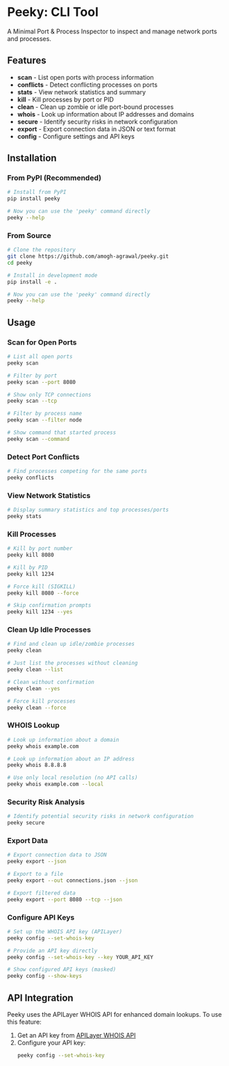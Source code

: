 # Peeky: CLI Tool

A Minimal Port & Process Inspector to inspect and manage network ports and processes.

## Features

- **scan** - List open ports with process information
- **conflicts** - Detect conflicting processes on ports
- **stats** - View network statistics and summary
- **kill** - Kill processes by port or PID
- **clean** - Clean up zombie or idle port-bound processes
- **whois** - Look up information about IP addresses and domains
- **secure** - Identify security risks in network configuration
- **export** - Export connection data in JSON or text format
- **config** - Configure settings and API keys

## Installation

### From PyPI (Recommended)

```bash
# Install from PyPI
pip install peeky

# Now you can use the 'peeky' command directly
peeky --help
```

### From Source

```bash
# Clone the repository
git clone https://github.com/amogh-agrawal/peeky.git
cd peeky

# Install in development mode
pip install -e .

# Now you can use the 'peeky' command directly
peeky --help
```

## Usage

### Scan for Open Ports

```bash
# List all open ports
peeky scan

# Filter by port
peeky scan --port 8080

# Show only TCP connections
peeky scan --tcp

# Filter by process name
peeky scan --filter node

# Show command that started process
peeky scan --command
```

### Detect Port Conflicts

```bash
# Find processes competing for the same ports
peeky conflicts
```

### View Network Statistics

```bash
# Display summary statistics and top processes/ports
peeky stats
```

### Kill Processes

```bash
# Kill by port number
peeky kill 8080

# Kill by PID
peeky kill 1234

# Force kill (SIGKILL)
peeky kill 8080 --force

# Skip confirmation prompts
peeky kill 1234 --yes
```

### Clean Up Idle Processes

```bash
# Find and clean up idle/zombie processes
peeky clean

# Just list the processes without cleaning
peeky clean --list

# Clean without confirmation
peeky clean --yes

# Force kill processes
peeky clean --force
```

### WHOIS Lookup

```bash
# Look up information about a domain
peeky whois example.com

# Look up information about an IP address
peeky whois 8.8.8.8

# Use only local resolution (no API calls)
peeky whois example.com --local
```

### Security Risk Analysis

```bash
# Identify potential security risks in network configuration
peeky secure
```

### Export Data

```bash
# Export connection data to JSON
peeky export --json

# Export to a file
peeky export --out connections.json --json

# Export filtered data
peeky export --port 8080 --tcp --json
```

### Configure API Keys

```bash
# Set up the WHOIS API key (APILayer)
peeky config --set-whois-key

# Provide an API key directly
peeky config --set-whois-key --key YOUR_API_KEY

# Show configured API keys (masked)
peeky config --show-keys
```

## API Integration

Peeky uses the APILayer WHOIS API for enhanced domain lookups. To use this feature:

1. Get an API key from [APILayer WHOIS API](https://apilayer.com/marketplace/whois-api)
2. Configure your API key:
   ```bash
   peeky config --set-whois-key
   ```
